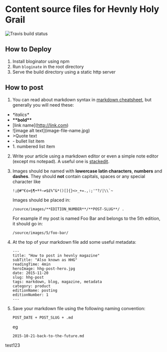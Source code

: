 # Content source files for Hevnly Holy Grail

![Travis build status](https://travis-ci.org/hevnly/hhg.svg?branch=develop)

## How to Deploy

1. Install bloginator using npm
2. Run `bloginate` in the root directory
3. Serve the build directory using a static http server

## How to post
1. You can read about markdown syntax in [markdown cheatsheet](https://github.com/adam-p/markdown-here/wiki/Markdown-Cheatsheet), but generally you will need these:
- *\*italics\**
- **\*\*bold\*\***
- \[link name](http://link.com)
- \!\[image alt text](image-file-name.jpg)
- \>Quote text
- \- bullet list item
- 1\. numbered list item

2. Write your article using a markdown editor or even a simple note editor (except ms notepad).
A useful one is [stackedit](https://stackedit.io/editor).

3. Images should be named with **lowercase latin characters**, **numbers** and **dashes**. They should **not** contain capitals, spaces or any special character like
    ```
    !¡@#™€¢∞§¶•ªº–≠$£%^&*()[]{}<>_+=.,:;'"?/|\\`~
    ```
    Images should be placed in:
    ```
    /source/images/**EDITION_NUMBER**/**POST-SLUG**/ .
    ```
    For example if my post is named Foo Bar and belongs to the 5th edition, it should go in:
    ```
    /source/images/5/foo-bar/
    ```

4. At the top of your markdown file add some useful metadata:
    ```
    ---
    title: "How to post in hevnly magazine"
    subTitle: "Also known as HHG"
    readingTime: 4min
    heroImage: hhg-post-hero.jpg
    date: 2015-11-20
    slug: hhg-post
    tags: markdown, blog, magazine, metadata
    category: product
    editionName: posting
    editionNumber: 1
    ---
    ```

5.  Save your markdown file using the following naming convention:
    ```
    POST_DATE + POST_SLUG + .md
    ```
    eg
    ```
    2015-10-21-back-to-the-future.md
    ```

test123
